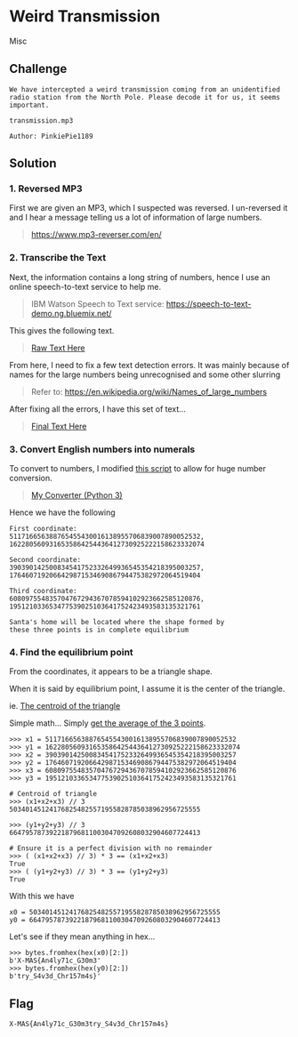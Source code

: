 # Weird Transmission
Misc

## Challenge 

	We have intercepted a weird transmission coming from an unidentified radio station from the North Pole. Please decode it for us, it seems important.

	transmission.mp3

	Author: PinkiePie1189

## Solution

### 1. Reversed MP3

First we are given an MP3, which I suspected was reversed. I un-reversed it and I hear a message telling us a lot of information of large numbers.

> https://www.mp3-reverser.com/en/

### 2. Transcribe the Text

Next, the information contains a long string of numbers, hence I use an online speech-to-text service to help me.

> IBM Watson Speech to Text service:
> https://speech-to-text-demo.ng.bluemix.net/

This gives the following text.

> [Raw Text Here](./text_raw.txt)

From here, I need to fix a few text detection errors. It was mainly because of names for the large numbers being unrecognised and some other slurring

> Refer to: https://en.wikipedia.org/wiki/Names_of_large_numbers

After fixing all the errors, I have this set of text...

> [Final Text Here](./text_final.txt)

### 3. Convert English numbers into numerals

To convert to numbers, I modified [this script](http://code.activestate.com/recipes/550818-words-to-numbers-english/) to allow for huge number conversion.

> [My Converter (Python 3)](./converter.py)

Hence we have the following

	First coordinate:
	511716656388765455430016138955706839007890052532,
	1622805609316535864254436412730925222158623332074

	Second coordinate:
	390390142500834541752332649936545354218395003257,
	176460719206642987153469086794475382972064519404

	Third coordinate:
	608097554835704767294367078594102923662585120876,
	195121033653477539025103641752423493583135321761

	Santa's home will be located where the shape formed by
	these three points is in complete equilibrium

### 4. Find the equilibrium point

From the coordinates, it appears to be a triangle shape.

When it is said by equilibrium point, I assume it is the center of the triangle.

ie. [The centroid of the triangle](https://www.mathwarehouse.com/geometry/triangles/triangle-concurrency-points/centroid-of-triangle.php)

Simple math... Simply [get the average of the 3 points](https://www.basic-mathematics.com/centroid-of-a-triangle.html).

	>>> x1 = 511716656388765455430016138955706839007890052532
	>>> y1 = 1622805609316535864254436412730925222158623332074
	>>> x2 = 390390142500834541752332649936545354218395003257
	>>> y2 = 176460719206642987153469086794475382972064519404
	>>> x3 = 608097554835704767294367078594102923662585120876
	>>> y3 = 195121033653477539025103641752423493583135321761
	
	# Centroid of triangle
	>>> (x1+x2+x3) // 3
	503401451241768254825571955828785038962956725555
	
	>>> (y1+y2+y3) // 3
	664795787392218796811003047092608032904607724413

	# Ensure it is a perfect division with no remainder
	>>> ( (x1+x2+x3) // 3) * 3 == (x1+x2+x3)
	True
	>>> ( (y1+y2+y3) // 3) * 3 == (y1+y2+y3)
	True

With this we have 

	x0 = 503401451241768254825571955828785038962956725555
	y0 = 664795787392218796811003047092608032904607724413
	
Let's see if they mean anything in hex...

	>>> bytes.fromhex(hex(x0)[2:])
	b'X-MAS{An4ly71c_G30m3'
	>>> bytes.fromhex(hex(y0)[2:])
	b'try_S4v3d_Chr157m4s}'


## Flag

	X-MAS{An4ly71c_G30m3try_S4v3d_Chr157m4s}
